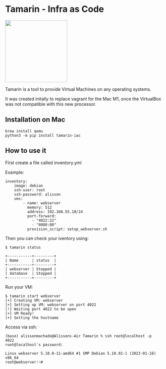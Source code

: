 # Tamarin - Infra as Code

<img src="img/tamarin.png" width="200"> 

Tamarin is a tool to provide Virtual Machines on any operating systems.

It was created initally to replace vagrant for the Mac M1, once the VirtualBox was not compatible with this new processor.

## Installation on Mac

    brew install qemu
    python3 -m pip install tamarin-iac

## How to use it

First create a file called inventory.yml

Example:

    inventory:
        image: debian
        ssh-user: root
        ssh-password: alisson
        vms:
            - name: webserver
              memory: 512
              address: 192.168.55.10/24
              port-forward:
                - "4022:22"
                - "8080:80"
              provision_script: setup_webserver.sh    

Then you can check your iventory using:

    $ tamarin status

    +-----------+---------+
    | Name      | status  |
    +-----------+---------+
    | webserver | Stopped |
    | database  | Stopped |
    +-----------+---------+

Run your VM:

    $ tamarin start webserver
    [+] Creating VM: webserver
    [+] Setting up VM: webserver on port 4022
    [!] Waiting port 4022 to be open
    [+] VM Ready!
    [+] Setting the hostname

Access via ssh:

    (base) alissonmachado@Alissons-Air Tamarin % ssh root@localhost -p 4022
    root@localhost's password: 
    
    Linux webserver 5.10.0-11-amd64 #1 SMP Debian 5.10.92-1 (2022-01-18) x86_64
    root@webserver:~# 


